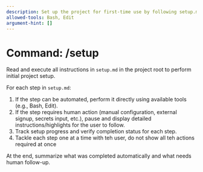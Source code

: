 ```yaml
---
description: Set up the project for first-time use by following setup.md and walking through any steps that require human intervention
allowed-tools: Bash, Edit
argument-hint: []
---
```


# Command: /setup

Read and execute all instructions in `setup.md` in the project root to perform initial project setup.

For each step in `setup.md`:
1. If the step can be automated, perform it directly using available tools (e.g., Bash, Edit).
2. If the step requires human action (manual configuration, external signup, secrets input, etc.), pause and display detailed instructions/highlights for the user to follow.
3. Track setup progress and verify completion status for each step.
4. Tackle each step one at a time with teh user, do not show all teh actions required at once

At the end, summarize what was completed automatically and what needs human follow-up.
